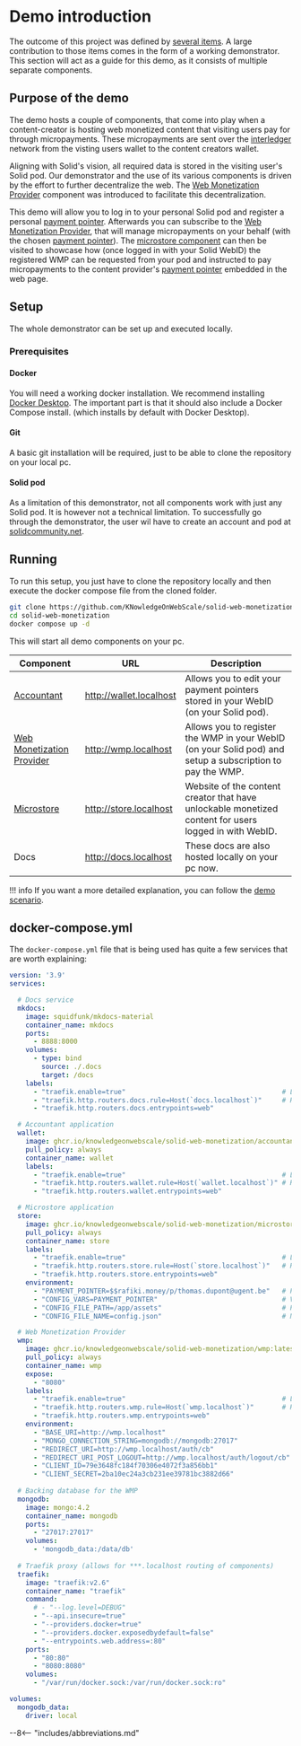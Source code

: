 # Demo introduction

The outcome of this project was defined by [several items](/#intended-outcomes). A large contribution to those items comes in the form of a working demonstrator. This section will act as a guide for this demo, as it consists of multiple separate components.

## Purpose of the demo

The demo hosts a couple of components, that come into play when a content-creator is hosting web monetized content that visiting users pay for through micropayments. These micropayments are sent over the [interledger](https://interledger.org/) network from the visting users wallet to the content creators wallet.

Aligning with Solid's vision, all required data is stored in the visiting user's Solid pod. Our demonstrator and the use of its various components is driven by the effort to further decentralize the web. The [Web Monetization Provider](/wmp) component was introduced to facilitate this decentralization.

This demo will allow you to log in to your personal Solid pod and register a personal [payment pointer](https://paymentpointers.org/). Afterwards you can subscribe to the [Web Monetization Provider](/wmp), that will manage micropayments on your behalf (with the chosen [payment pointer](https://paymentpointers.org/)). The [microstore component](/microstore) can then be visited to showcase how (once logged in with your Solid WebID) the registered WMP can be requested from your pod and instructed to pay micropayments to the content provider's [payment pointer](https://paymentpointers.org/) embedded in the web page.


## Setup

The whole demonstrator can be set up and executed locally.

### Prerequisites

#### Docker

You will need a working docker installation. We recommend installing [Docker Desktop](https://www.docker.com/get-started). The important part is that it should also include a Docker Compose install. (which installs by default with Docker Desktop).

#### Git

A basic git installation will be required, just to be able to clone the repository on your local pc.

#### Solid pod

As a limitation of this demonstrator, not all components work with just any Solid pod. It is however not a technical limitation. To successfully go through the demonstrator, the user wil have to create an account and pod at [solidcommunity.net](https://solidcommunity.net/register).

## Running

To run this setup, you just have to clone the repository locally and then execute the docker compose file from the cloned folder.

```bash
git clone https://github.com/KNowledgeOnWebScale/solid-web-monetization.git
cd solid-web-monetization
docker compose up -d
```

This will start all demo components on your pc.

Component | URL | Description
----------|-----|------------
[Accountant](/accountant) | http://wallet.localhost | Allows you to edit your payment pointers stored in your WebID (on your Solid pod).
[Web Monetization Provider](/wmp) | http://wmp.localhost | Allows you to register the WMP in your WebID (on your Solid pod) and setup a subscription to pay the WMP.
[Microstore](/microstore) | http://store.localhost | Website of the content creator that have unlockable monetized content for users logged in with WebID.
Docs | http://docs.localhost | These docs are also hosted locally on your pc now.


!!! info
    If you want a more detailed explanation, you can follow the [demo scenario](/demo/scenario).

## docker-compose.yml

The `docker-compose.yml` file that is being used has quite a few services that are worth explaining:

```yaml linenums="1"
version: '3.9'
services:

  # Docs service
  mkdocs:                                                                           
    image: squidfunk/mkdocs-material
    container_name: mkdocs
    ports:
      - 8888:8000
    volumes:
      - type: bind
        source: ./.docs
        target: /docs
    labels:
      - "traefik.enable=true"                                       # Let traefik pick this up
      - "traefik.http.routers.docs.rule=Host(`docs.localhost`)"     # Route docs.localhost
      - "traefik.http.routers.docs.entrypoints=web"

  # Accountant application
  wallet:
    image: ghcr.io/knowledgeonwebscale/solid-web-monetization/accountant:latest
    pull_policy: always
    container_name: wallet
    labels:
      - "traefik.enable=true"                                       # Let traefik pick this up
      - "traefik.http.routers.wallet.rule=Host(`wallet.localhost`)" # Route wallet.localhost
      - "traefik.http.routers.wallet.entrypoints=web"

  # Microstore application
  store:
    image: ghcr.io/knowledgeonwebscale/solid-web-monetization/microstore:latest
    pull_policy: always
    container_name: store
    labels:
      - "traefik.enable=true"                                       # Let traefik pick this up   
      - "traefik.http.routers.store.rule=Host(`store.localhost`)"   # Route store.localhost
      - "traefik.http.routers.store.entrypoints=web"
    environment:
      - "PAYMENT_POINTER=$$rafiki.money/p/thomas.dupont@ugent.be"   # Paymentpointer of content creator
      - "CONFIG_VARS=PAYMENT_POINTER"                               # Variables to expose to the app
      - "CONFIG_FILE_PATH=/app/assets"                              # Path of the config file
      - "CONFIG_FILE_NAME=config.json"                              # Name of the config file

  # Web Monetization Provider
  wmp:
    image: ghcr.io/knowledgeonwebscale/solid-web-monetization/wmp:latest
    pull_policy: always
    container_name: wmp
    expose:
      - "8080"
    labels:
      - "traefik.enable=true"                                       # Let traefik pick this up
      - "traefik.http.routers.wmp.rule=Host(`wmp.localhost`)"       # Route wmp.localhost
      - "traefik.http.routers.wmp.entrypoints=web"
    environment:
      - "BASE_URI=http://wmp.localhost"                                 # Uri to register/write in the pod
      - "MONGO_CONNECTION_STRING=mongodb://mongodb:27017"               # The database connection string
      - "REDIRECT_URI=http://wmp.localhost/auth/cb"                     # The WebID-OIDC redirect URI
      - "REDIRECT_URI_POST_LOGOUT=http://wmp.localhost/auth/logout/cb"  # The redirect URI after logout
      - "CLIENT_ID=79e3648fc184f70306e4072f3a856bb1"                    # The client ID (see docs)
      - "CLIENT_SECRET=2ba10ec24a3cb231ee39781bc3882d66"                # The client secret (see docs)
  
  # Backing database for the WMP
  mongodb:
    image: mongo:4.2
    container_name: mongodb
    ports:
      - "27017:27017"
    volumes:
      - 'mongodb_data:/data/db'
  
  # Traefik proxy (allows for ***.localhost routing of components)
  traefik:
    image: "traefik:v2.6"
    container_name: "traefik"
    command:
      # - "--log.level=DEBUG"
      - "--api.insecure=true"
      - "--providers.docker=true"
      - "--providers.docker.exposedbydefault=false"
      - "--entrypoints.web.address=:80"
    ports:
      - "80:80"
      - "8080:8080"
    volumes:
      - "/var/run/docker.sock:/var/run/docker.sock:ro"

volumes:
  mongodb_data:
    driver: local

```


--8<-- "includes/abbreviations.md"